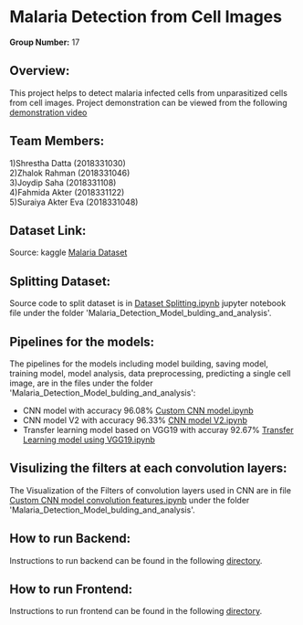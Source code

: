 # Malaria Detection from Cell Images

**Group Number:** 17

Overview:
----------
This project helps to detect malaria infected cells from unparasitized cells from cell images. Project demonstration can be viewed from the following [demonstration video](https://www.loom.com/share/ab43e675fb1b49cb9aeba9b5742340c1)

Team Members:
--------------
1)Shrestha Datta (2018331030)<br/>
2)Zhalok Rahman (2018331046)<br/>
3)Joydip Saha (2018331108)<br/>
4)Fahmida Akter (2018331122)<br/>
5)Suraiya Akter Eva (2018331048)

Dataset Link:
---------------
Source: kaggle [Malaria Dataset](https://www.kaggle.com/datasets/iarunava/cell-images-for-detecting-malaria)

Splitting Dataset:
---------------
Source code to split dataset is in [Dataset Splitting.ipynb](https://github.com/cse-338-2018/project-group_17/blob/main/Malaria_Detection_Model_bulding_and_analysis/Dataset%20Splitting.ipynb) jupyter notebook file under the folder 'Malaria_Detection_Model_bulding_and_analysis'.

Pipelines for the models:
-------------------------
The pipelines for the models including model building, saving model, training model, model analysis, data preprocessing, predicting a single cell image, are in the files under the folder 'Malaria_Detection_Model_bulding_and_analysis':
- CNN model with accuracy 96.08% [Custom CNN model.ipynb](https://github.com/cse-338-2018/project-group_17/blob/main/Malaria_Detection_Model_bulding_and_analysis/custom%20CNN%20model.ipynb)
- CNN model V2 with accuracy 96.33% [CNN model V2.ipynb](https://github.com/cse-338-2018/project-group_17/blob/main/Malaria_Detection_Model_bulding_and_analysis/CNN%20model%20V2.ipynb)
- Transfer learning model based on VGG19 with accuray 92.67% [Transfer Learning model using VGG19.ipynb](https://github.com/cse-338-2018/project-group_17/blob/main/Malaria_Detection_Model_bulding_and_analysis/Transfer%20Learning%20model%20using%20VGG19.ipynb)

Visulizing the filters at each convolution layers:
--------------------------------------------------
The Visualization of the Filters of convolution layers used in CNN are in file [Custom CNN model convolution features.ipynb](https://github.com/cse-338-2018/project-group_17/blob/main/Malaria_Detection_Model_bulding_and_analysis/Custom%20CNN%20model%20convolution%20features.ipynb) under the folder 'Malaria_Detection_Model_bulding_and_analysis'.

How to run Backend:
------------------
Instructions to run backend can be found in the following [directory](https://github.com/cse-338-2018/project-group_17/blob/main/Application/back-end).

How to run Frontend:
-------------------
Instructions to run frontend can be found in the following [directory](https://github.com/cse-338-2018/project-group_17/blob/main/Application/front-end).
